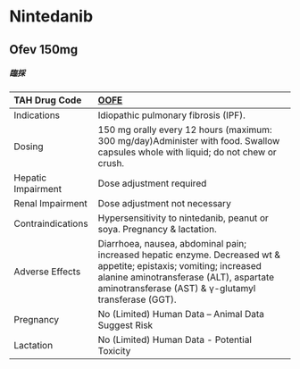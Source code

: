 # Nintedanib

## Ofev 150mg

##### 臨採

| TAH Drug Code      | [OOFE](https://www.tahsda.org.tw/drugs/hissearch.php?drug_code=OOFE)                                                                                                                                                  |
|:-------------------|:----------------------------------------------------------------------------------------------------------------------------------------------------------------------------------------------------------------------|
| Indications        | Idiopathic pulmonary fibrosis (IPF).                                                                                                                                                                                  |
| Dosing             | 150 mg orally every 12 hours (maximum: 300 mg/day)Administer with food. Swallow capsules whole with liquid; do not chew or crush.                                                                                     |
| Hepatic Impairment | Dose adjustment required                                                                                                                                                                                              |
| Renal Impairment   | Dose adjustment not necessary                                                                                                                                                                                         |
| Contraindications  | Hypersensitivity to nintedanib, peanut or soya. Pregnancy & lactation.                                                                                                                                                |
| Adverse Effects    | Diarrhoea, nausea, abdominal pain; increased hepatic enzyme. Decreased wt & appetite; epistaxis; vomiting; increased alanine aminotransferase (ALT), aspartate aminotransferase (AST) & γ-glutamyl transferase (GGT). |
| Pregnancy          | No (Limited) Human Data – Animal Data Suggest Risk                                                                                                                                                                    |
| Lactation          | No (Limited) Human Data - Potential Toxicity                                                                                                                                                                          |

